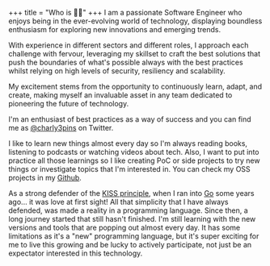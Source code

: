 +++
title = "Who is 🤷‍♂️"
+++
I am a passionate Software Engineer who enjoys being in the ever-evolving world of technology, displaying boundless enthusiasm for exploring new innovations and emerging trends. 

With experience in different sectors and different roles, I approach each challenge with fervour, leveraging my skillset to craft the best solutions that push the boundaries of what's possible always with the best practices whilst relying on high levels of security, resiliency and scalability. 

My excitement stems from the opportunity to continuously learn, adapt, and create, making myself an invaluable asset in any team dedicated to pioneering the future of technology.

I'm an enthusiast of best practices as a way of success and you can find me as [@charly3pins](https://twitter.com/charly3pins) on Twitter.

I like to learn new things almost every day so I'm always reading books, listening to podcasts or watching videos about tech. Also, I want to put into practice all those learnings so I like creating PoC or side projects to try new things or investigate topics that I'm interested in. You can check my OSS projects in my [Github](https://github.com/charly3pins).

As a strong defender of the [KISS principle](https://en.wikipedia.org/wiki/KISS_principle), when I ran into [Go](https://golang.org/) some years ago... it was love at first sight! All that simplicity that I have always defended, was made a reality in a programming language. Since then, a long journey started that still hasn't finished. I'm still learning with the new versions and tools that are popping out almost every day. It has some limitations as it's a "new" programming language, but it's super exciting for me to live this growing and be lucky to actively participate, not just be an expectator interested in this technology.
